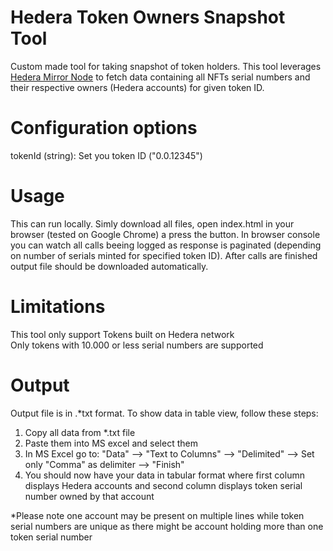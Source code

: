 # Hedera Token Owners Snapshot Tool
Custom made tool for taking snapshot of token holders. This tool leverages <a href="https://docs.hedera.com/guides/core-concepts/mirror-nodes">Hedera Mirror Node</a> to fetch data containing all NFTs serial numbers and their respective owners (Hedera accounts) for given token ID.

# Configuration options
tokenId (string): Set you token ID ("0.0.12345")

# Usage
This can run locally. Simly download all files, open index.html in your browser (tested on Google Chrome) a press the button. In browser console you can watch all calls beeing logged as response is paginated (depending on number of serials minted for specified token ID). After calls are finished output file should be downloaded automatically.

# Limitations
This tool only support Tokens built on Hedera network<br/>
Only tokens with 10.000 or less serial numbers are supported

# Output
Output file is in .*txt format. To show data in table view, follow these steps:

1. Copy all data from *.txt file
2. Paste them into MS excel and select them
3. In MS Excel go to: "Data" --> "Text to Columns" --> "Delimited" --> Set only "Comma" as delimiter --> "Finish"
4. You should now have your data in tabular format where first column displays Hedera accounts and second column displays token serial number owned by that account

*Please note one account may be present on multiple lines while token serial numbers are unique as there might be account holding more than one token serial number
